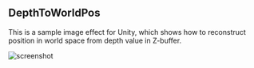DepthToWorldPos
---------------

This is a sample image effect for Unity, which shows how to reconstruct
position in world space from depth value in Z-buffer.

![screenshot](http://i.imgur.com/4zjP6gQ.png)
